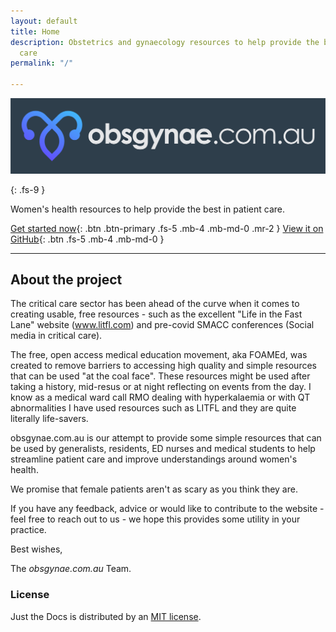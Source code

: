 ```yaml
---
layout: default
title: Home
description: Obstetrics and gynaecology resources to help provide the best in patient
  care
permalink: "/"

---
```

![](/assets/images/obsygynae-02.jpg)

{: .fs-9 }

Women's health resources to help provide the best in patient care.

[Get started now](/clinical-resources){: .btn .btn-primary .fs-5 .mb-4 .mb-md-0 .mr-2 } [View it on GitHub](https://github.com/obsgynae/obsgynae){: .btn .fs-5 .mb-4 .mb-md-0 }

***

## About the project

The critical care sector has been ahead of the curve when it comes to creating usable, free resources - such as the excellent "Life in the Fast Lane" website (www.litfl.com) and  pre-covid SMACC conferences (Social media in critical care).

The free, open access medical education movement, aka FOAMEd, was created to remove barriers to accessing high quality and simple resources that can be used "at the coal face". These resources might be used after taking a history, mid-resus or at night reflecting on events from the day.  I know as a medical ward call RMO dealing with hyperkalaemia or with QT abnormalities I have used resources such as LITFL and they are quite literally life-savers.

obsgynae.com.au is our attempt to provide some simple resources that can be used by generalists, residents, ED nurses and medical students to help streamline patient care and improve understandings around women's health.

We promise that female patients aren't as scary as you think they are.

If you have any feedback, advice or would like to contribute to the website - feel free to reach out to us - we hope this provides some utility in your practice.

Best wishes,

The _obsgynae.com.au_ Team.

### License

Just the Docs is distributed by an [MIT license](https://github.com/pmarsceill/just-the-docs/tree/master/LICENSE.txt).